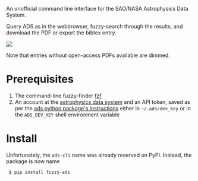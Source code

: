 An unofficial command line interface for the SAO/NASA Astrophysics Data System.

Query ADS as in the webbrowser, fuzzy-search through the results, and download
the PDF or export the bibtex entry.

![](https://github.com/maxmahlke/ads-cli/tree/main/gfx/fuzzy_ads_preview.gif)

Note that entries without open-access PDFs available are dimmed.

# Prerequisites

1. The command-line fuzzy-finder [fzf](https://github.com/junegunn/fzf)
2. An account at the [astrophysics data system](https://ui.adsabs.harvard.edu/) and an API token, saved as per the [ads python package's instructions](https://ads.readthedocs.io/en/latest/#getting-started) either in `~/.ads/dev_key` or in the `ADS_DEV_KEY` shell environment variable

# Install

Unfortunately, the `ads-cli` name was already reserved on PyPI. Instead, the package is now name

     $ pip install fuzzy-ads
